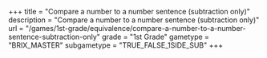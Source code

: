 +++
title = "Compare a number to a number sentence (subtraction only)"
description = "Compare a number to a number sentence (subtraction only)"
url = "/games/1st-grade/equivalence/compare-a-number-to-a-number-sentence-subtraction-only"
grade = "1st Grade"
gametype = "BRIX_MASTER"
subgametype = "TRUE_FALSE_1SIDE_SUB"
+++